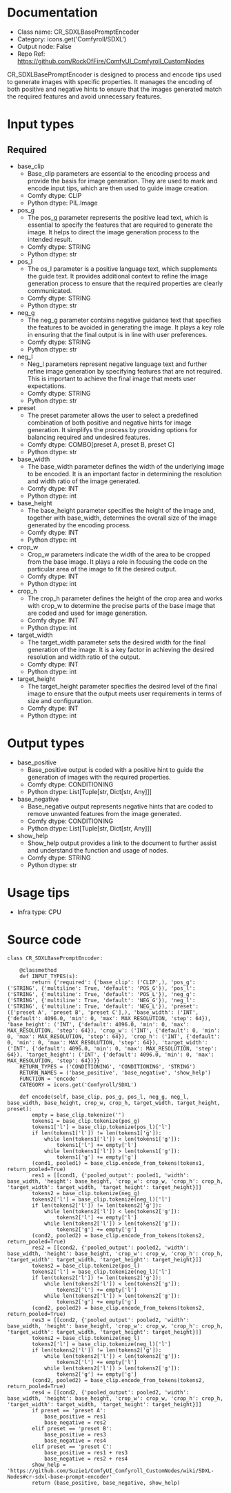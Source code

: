 # Documentation
- Class name: CR_SDXLBasePromptEncoder
- Category: icons.get('Comfyroll/SDXL')
- Output node: False
- Repo Ref: https://github.com/RockOfFire/ComfyUI_Comfyroll_CustomNodes

CR_SDXLBasePromptEncoder is designed to process and encode tips used to generate images with specific properties. It manages the encoding of both positive and negative hints to ensure that the images generated match the required features and avoid unnecessary features.

# Input types
## Required
- base_clip
    - Base_clip parameters are essential to the encoding process and provide the basis for image generation. They are used to mark and encode input tips, which are then used to guide image creation.
    - Comfy dtype: CLIP
    - Python dtype: PIL.Image
- pos_g
    - The pos_g parameter represents the positive lead text, which is essential to specify the features that are required to generate the image. It helps to direct the image generation process to the intended result.
    - Comfy dtype: STRING
    - Python dtype: str
- pos_l
    - The os_l parameter is a positive language text, which supplements the guide text. It provides additional context to refine the image generation process to ensure that the required properties are clearly communicated.
    - Comfy dtype: STRING
    - Python dtype: str
- neg_g
    - The neg_g parameter contains negative guidance text that specifies the features to be avoided in generating the image. It plays a key role in ensuring that the final output is in line with user preferences.
    - Comfy dtype: STRING
    - Python dtype: str
- neg_l
    - Neg_l parameters represent negative language text and further refine image generation by specifying features that are not required. This is important to achieve the final image that meets user expectations.
    - Comfy dtype: STRING
    - Python dtype: str
- preset
    - The preset parameter allows the user to select a predefined combination of both positive and negative hints for image generation. It simplifys the process by providing options for balancing required and undesired features.
    - Comfy dtype: COMBO[preset A, preset B, preset C]
    - Python dtype: str
- base_width
    - The base_width parameter defines the width of the underlying image to be encoded. It is an important factor in determining the resolution and width ratio of the image generated.
    - Comfy dtype: INT
    - Python dtype: int
- base_height
    - The base_height parameter specifies the height of the image and, together with base_width, determines the overall size of the image generated by the encoding process.
    - Comfy dtype: INT
    - Python dtype: int
- crop_w
    - Crop_w parameters indicate the width of the area to be cropped from the base image. It plays a role in focusing the code on the particular area of the image to fit the desired output.
    - Comfy dtype: INT
    - Python dtype: int
- crop_h
    - The crop_h parameter defines the height of the crop area and works with crop_w to determine the precise parts of the base image that are coded and used for image generation.
    - Comfy dtype: INT
    - Python dtype: int
- target_width
    - The target_width parameter sets the desired width for the final generation of the image. It is a key factor in achieving the desired resolution and width ratio of the output.
    - Comfy dtype: INT
    - Python dtype: int
- target_height
    - The target_height parameter specifies the desired level of the final image to ensure that the output meets user requirements in terms of size and configuration.
    - Comfy dtype: INT
    - Python dtype: int

# Output types
- base_positive
    - Base_positive output is coded with a positive hint to guide the generation of images with the required properties.
    - Comfy dtype: CONDITIONING
    - Python dtype: List[Tuple[str, Dict[str, Any]]]
- base_negative
    - Base_negative output represents negative hints that are coded to remove unwanted features from the image generated.
    - Comfy dtype: CONDITIONING
    - Python dtype: List[Tuple[str, Dict[str, Any]]]
- show_help
    - Show_help output provides a link to the document to further assist and understand the function and usage of nodes.
    - Comfy dtype: STRING
    - Python dtype: str

# Usage tips
- Infra type: CPU

# Source code
```
class CR_SDXLBasePromptEncoder:

    @classmethod
    def INPUT_TYPES(s):
        return {'required': {'base_clip': ('CLIP',), 'pos_g': ('STRING', {'multiline': True, 'default': 'POS_G'}), 'pos_l': ('STRING', {'multiline': True, 'default': 'POS_L'}), 'neg_g': ('STRING', {'multiline': True, 'default': 'NEG_G'}), 'neg_l': ('STRING', {'multiline': True, 'default': 'NEG_L'}), 'preset': (['preset A', 'preset B', 'preset C'],), 'base_width': ('INT', {'default': 4096.0, 'min': 0, 'max': MAX_RESOLUTION, 'step': 64}), 'base_height': ('INT', {'default': 4096.0, 'min': 0, 'max': MAX_RESOLUTION, 'step': 64}), 'crop_w': ('INT', {'default': 0, 'min': 0, 'max': MAX_RESOLUTION, 'step': 64}), 'crop_h': ('INT', {'default': 0, 'min': 0, 'max': MAX_RESOLUTION, 'step': 64}), 'target_width': ('INT', {'default': 4096.0, 'min': 0, 'max': MAX_RESOLUTION, 'step': 64}), 'target_height': ('INT', {'default': 4096.0, 'min': 0, 'max': MAX_RESOLUTION, 'step': 64})}}
    RETURN_TYPES = ('CONDITIONING', 'CONDITIONING', 'STRING')
    RETURN_NAMES = ('base_positive', 'base_negative', 'show_help')
    FUNCTION = 'encode'
    CATEGORY = icons.get('Comfyroll/SDXL')

    def encode(self, base_clip, pos_g, pos_l, neg_g, neg_l, base_width, base_height, crop_w, crop_h, target_width, target_height, preset):
        empty = base_clip.tokenize('')
        tokens1 = base_clip.tokenize(pos_g)
        tokens1['l'] = base_clip.tokenize(pos_l)['l']
        if len(tokens1['l']) != len(tokens1['g']):
            while len(tokens1['l']) < len(tokens1['g']):
                tokens1['l'] += empty['l']
            while len(tokens1['l']) > len(tokens1['g']):
                tokens1['g'] += empty['g']
        (cond1, pooled1) = base_clip.encode_from_tokens(tokens1, return_pooled=True)
        res1 = [[cond1, {'pooled_output': pooled1, 'width': base_width, 'height': base_height, 'crop_w': crop_w, 'crop_h': crop_h, 'target_width': target_width, 'target_height': target_height}]]
        tokens2 = base_clip.tokenize(neg_g)
        tokens2['l'] = base_clip.tokenize(neg_l)['l']
        if len(tokens2['l']) != len(tokens2['g']):
            while len(tokens2['l']) < len(tokens2['g']):
                tokens2['l'] += empty['l']
            while len(tokens2['l']) > len(tokens2['g']):
                tokens2['g'] += empty['g']
        (cond2, pooled2) = base_clip.encode_from_tokens(tokens2, return_pooled=True)
        res2 = [[cond2, {'pooled_output': pooled2, 'width': base_width, 'height': base_height, 'crop_w': crop_w, 'crop_h': crop_h, 'target_width': target_width, 'target_height': target_height}]]
        tokens2 = base_clip.tokenize(pos_l)
        tokens2['l'] = base_clip.tokenize(neg_l)['l']
        if len(tokens2['l']) != len(tokens2['g']):
            while len(tokens2['l']) < len(tokens2['g']):
                tokens2['l'] += empty['l']
            while len(tokens2['l']) > len(tokens2['g']):
                tokens2['g'] += empty['g']
        (cond2, pooled2) = base_clip.encode_from_tokens(tokens2, return_pooled=True)
        res3 = [[cond2, {'pooled_output': pooled2, 'width': base_width, 'height': base_height, 'crop_w': crop_w, 'crop_h': crop_h, 'target_width': target_width, 'target_height': target_height}]]
        tokens2 = base_clip.tokenize(neg_l)
        tokens2['l'] = base_clip.tokenize(neg_l)['l']
        if len(tokens2['l']) != len(tokens2['g']):
            while len(tokens2['l']) < len(tokens2['g']):
                tokens2['l'] += empty['l']
            while len(tokens2['l']) > len(tokens2['g']):
                tokens2['g'] += empty['g']
        (cond2, pooled2) = base_clip.encode_from_tokens(tokens2, return_pooled=True)
        res4 = [[cond2, {'pooled_output': pooled2, 'width': base_width, 'height': base_height, 'crop_w': crop_w, 'crop_h': crop_h, 'target_width': target_width, 'target_height': target_height}]]
        if preset == 'preset A':
            base_positive = res1
            base_negative = res2
        elif preset == 'preset B':
            base_positive = res3
            base_negative = res4
        elif preset == 'preset C':
            base_positive = res1 + res3
            base_negative = res2 + res4
        show_help = 'https://github.com/Suzie1/ComfyUI_Comfyroll_CustomNodes/wiki/SDXL-Nodes#cr-sdxl-base-prompt-encoder'
        return (base_positive, base_negative, show_help)
```